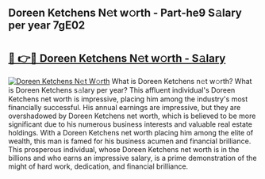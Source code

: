 ## Doreen Ketchens N𝚎t w𝚘rth - Part-he9 S𝚊lary per year 7gE02

# <h2><a href="http://gc4eg0p.nevu.top/?p=Doreen+Ketchens">🔗 👉🔴 Doreen Ketchens N𝚎t w𝚘rth - S𝚊lary</a></h2>

[![Doreen Ketchens N𝚎t W𝚘rth](https://i.imgur.com/Oavwk0R.jpeg)](http://gc4eg0p.nevu.top/?p=Doreen+Ketchens)
What is Doreen Ketchens n𝚎t w𝚘rth? What is Doreen Ketchens s𝚊lary per year?
This affluent individual's Doreen Ketchens net worth is impressive, placing him among the industry's most financially successful. His annual earnings are impressive, but they are overshadowed by Doreen Ketchens net worth, which is believed to be more significant due to his numerous business interests and valuable real estate holdings. With a Doreen Ketchens net worth placing him among the elite of wealth, this man is famed for his business acumen and financial brilliance. This prosperous individual, whose Doreen Ketchens net worth is in the billions and who earns an impressive salary, is a prime demonstration of the might of hard work, dedication, and financial brilliance.
